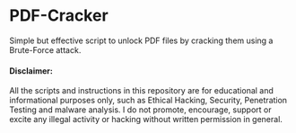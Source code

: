 # PDF-Cracker
Simple but effective script to unlock PDF files by cracking them using a Brute-Force attack.


#### Disclaimer:
All the scripts and instructions in this repository are for educational and informational purposes only, such as Ethical Hacking, Security, Penetration Testing and malware analysis. I do not promote, encourage, support or excite any illegal activity or hacking without written permission in general.

